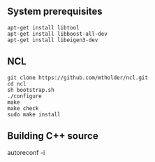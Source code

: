 
## System prerequisites

    apt-get install libtool
    apt-get install libboost-all-dev
    apt-get install libeigen3-dev


## NCL

    git clone https://github.com/mtholder/ncl.git
    cd ncl
    sh bootstrap.sh
    ./configure
    make
    make check
    sudo make install


## Building C++ source

autoreconf -i

